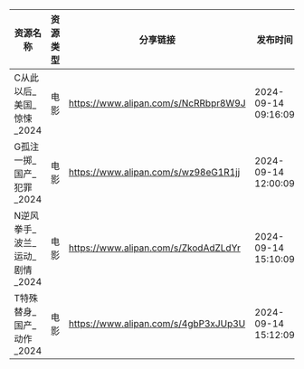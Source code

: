 | 资源名称                | 资源类型 | 分享链接                                 | 发布时间                |
| ------------------- | ---- | ------------------------------------ | ------------------- |
| C从此以后_美国_惊悚_2024    | 电影   | https://www.alipan.com/s/NcRRbpr8W9J | 2024-09-14 09:16:09 |
| G孤注一掷_国产_犯罪_2024    | 电影   | https://www.alipan.com/s/wz98eG1R1jj | 2024-09-14 12:00:09 |
| N逆风拳手_波兰_运动_剧情_2024 | 电影   | https://www.alipan.com/s/ZkodAdZLdYr | 2024-09-14 15:10:09 |
| T特殊替身_国产_动作_2024    | 电影   | https://www.alipan.com/s/4gbP3xJUp3U | 2024-09-14 15:12:09 |
